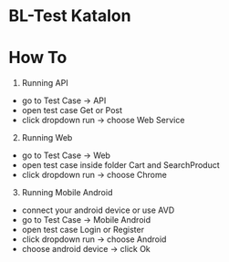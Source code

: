 # BL-Test Katalon

# How To

1. Running API
- go to Test Case -> API
- open test case Get or Post
- click dropdown run -> choose Web Service

2. Running Web
- go to Test Case -> Web
- open test case inside folder Cart and SearchProduct
- click dropdown run -> choose Chrome

3. Running Mobile Android
- connect your android device or use AVD
- go to Test Case -> Mobile Android
- open test case Login or Register
- click dropdown run -> choose Android
- choose android device -> click Ok
